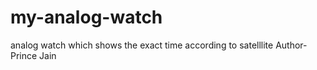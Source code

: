 # my-analog-watch
analog watch which shows the exact time according to satelllite
Author-Prince Jain

